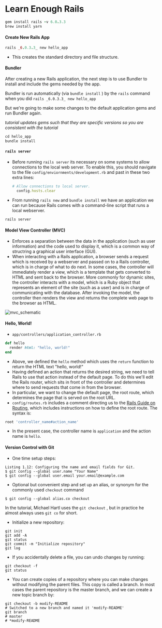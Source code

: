 # Learn Enough Rails

```ruby
gem install rails -v 6.0.3.3
brew install yarn
```



#### Create New Rails App

```ruby
rails _6.0.3.3_ new hello_app
```

- This creates the standard directory and file structure.

#### Bundler

After creating a new Rails application, the next step is to use Bundler to install and include the gems needed by the app.

Bundler is run automatically (via `bundle install` ) by the `rails` command when you did `rails _6.0.3.3_ new hello_app`

But we're going to make some changes to the default application gems and run Bundler again.

*tutorial updates gems such that they are specific versions so you are consistent with the tutorial*

```ruby
cd hello_app
bundle install
```

#### `rails server`

- Before running `rails server` its necessary on some systems to allow connections to the local web server. To enable this, you should navigate to the file `config/enviornments/development.rb` and past in these two extra lines:

  ```ruby
  # Allow connections to local server.
    config.hosts.clear
  ```

- From running `rails new` and `bundle install` we have an application we can run because Rails comes with a command-line script that runs a local webserver.

```ruby
rails server
```



#### Model View Controller (MVC)

- Enforces a separation between the data in the application (such as user information) and the code used to display it, which is a common way of structring a graphical user interface (GUI).
- When interacting with a Rails application, a browser sends a request which is received by a webserver and passed on to a Rails controller, which is in charge of what to do next. In some cases, the controller will immediately render a view, which is a template that gets converted to HTML and sent back to the browser. More commonly for dynamic sites, the controller interacts with a model, which is a Ruby object that represents an element of the site (such as a user) and is in charge of communicating with the database. After invoking the model, the controller then renders the view and returns the complete web page to the browser as HTML.

![mvc_schematic](https://softcover.s3.amazonaws.com/636/ruby_on_rails_tutorial_6th_edition/images/figures/mvc_schematic.png)

#### Hello, World!

- `app/controllers/application_controller.rb`

```ruby
def hello
  render html: "hello, world!"
end
```

- Above, we defined the `hello` method which uses the `return` function to return the HTML text "hello, world!"
- Having defined an action that returns the desired string, we need to tell Rails to use that action instead of the default page. To do this we'll edit the Rails router, which sits in front of the controller and determines where to send requests that come in from the browser.
- In particular, we want to change the default page, the root route, which determines the page that is served on the root URL.
- `config/routes.rb` includes a comment directing us to the [Rails Guide on Routing](https://guides.rubyonrails.org/routing.html), which includes instructions on how to define the root route. The syntax is:

```ruby
root 'controller_name#action_name'
```

- In the present case, the controller name is `application` and the action name is `hello`.

#### Version Control with Git

- One time setup steps:

```git
Listing 1.12: Configuring the name and email fields for Git.
$ git config --global user.name "Your Name"
$ git config --global user.email your.email@example.com
```

- Optional but convenient step and set up an alias, or synonym for the commonly used `checkout` command

```git
$ git config --global alias.co checkout
```

In the tutorial, Michael Hartl uses the  `git checkout` , but in practice he almost always uses `git co` for short.

- Initialize a new repository:

```git
git init
git add -A
git status
git commit -m "Initialize repository"
git log
```

- If you accidentally delete a file, you can undo changes by running:

```git
git checkout -f
git status
```

- You can create copies of a repository where you can make changes without modifying the parent files. This copy is called a branch. In most cases the parent repository is the master branch, and we can create a new topic branch by:

```git
git checkout -b modify-README
# Switched to a new branch and named it 'modify-README'
git branch
# master
# *modify-README
```

